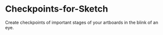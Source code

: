 # Checkpoints-for-Sketch
Create checkpoints of important stages of your artboards in the blink of an eye.

